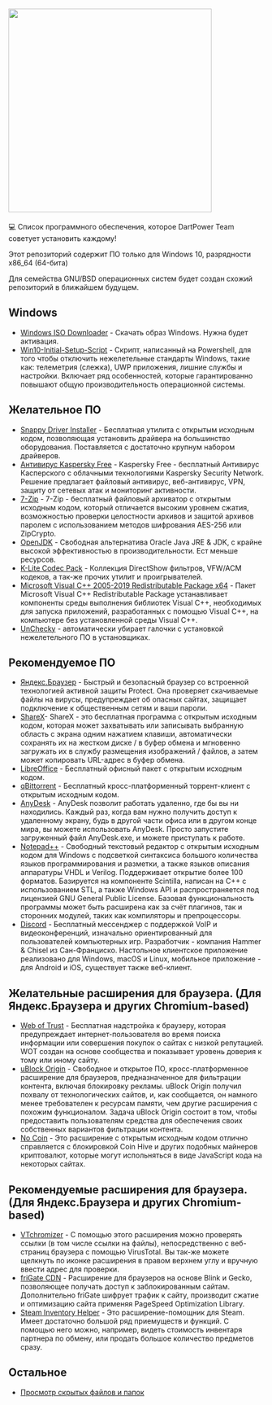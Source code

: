 # <img src="https://github.com/dpteam/AwesomeDPT-Windows/blob/master/content/logo.png?raw=true" width="400">

💻 Список программного обеспечения, которое DartPower Team советует установить каждому!

Этот репозиторий содержит ПО только для Windows 10, разрядности x86_64 (64-бита)

Для семейства GNU/BSD операционных систем будет создан схожий репозиторий в ближайшем будущем.

## Windows

- [Windows ISO Downloader](https://www.comss.ru/page.php?id=3137) - Скачать образ Windows. Нужна будет активация.
- [Win10-Initial-Setup-Script](https://github.com/DartPower/Win10-Initial-Setup-Script-DPTEdition) - Скрипт, написанный на Powershell, для того чтобы отключить нежелетельные стандарты Windows, такие как: телеметрия (слежка), UWP приложения, лишние службы и настройки. Включает ряд особенностей, которые гарантированно повышают общую производительность операционной системы.

## Желательное ПО

- [Snappy Driver Installer](https://www.snappy-driver-installer.org/download) - Бесплатная утилита с открытым исходным кодом, позволяющая установить драйвера на большинство оборудования. Поставляется с достаточно крупнум набором драйверов.
- [Антивирус Kaspersky Free](https://www.comss.ru/page.php?id=2619) - Kaspersky Free - бесплатный Антивирус Касперского с облачными технологиями Kaspersky Security Network. Решение предлагает файловый антивирус, веб-антивирус, VPN, защиту от сетевых атак и мониторинг активности.
- [7-Zip](https://dl.comss.ru/download/7z1900-x64.exe) - 7-Zip - бесплатный файловый архиватор с открытым исходным кодом, который отличается высоким уровнем сжатия, возможностью проверки целостности архивов и защитой архивов паролем с использованием методов шифрования AES-256 или ZipCrypto.
- [OpenJDK](https://github.com/ojdkbuild/ojdkbuild/releases/download/1.8.0.201-1/java-1.8.0-openjdk-1.8.0.201-1.b09.ojdkbuild.windows.x86_64.msi) - Свободная альтернатива Oracle Java JRE & JDK, с крайне высокой эффективностью в производительности. Ест меньше ресурсов.
- [K-Lite Codec Pack](http://files2.codecguide.com/K-Lite_Codec_Pack_1488_Mega.exe) - Коллекция DirectShow фильтров, VFW/ACM кодеков, а так-же прочих утилит и проигрывателей.
- [Microsoft Visual C++ 2005-2019 Redistributable Package x64](http://forum.oszone.net/post1173864.html) - Пакет Microsoft Visual C++ Redistributable Package устанавливает компоненты среды выполнения библиотек Visual C++, необходимых для запуска приложений, разработанных с помощью Visual C++, на компьютере без установленной среды Visual C++.
- [UnChecky](https://unchecky.com/) - автоматически убирает галочки с установкой нежелетельного ПО в установщиках.

## Рекомендуемое ПО

- [Яндекс.Браузер](https://browser.yandex.ru) - Быстрый и безопасный браузер со встроенной технологией активной защиты Protect. Она проверяет скачиваемые файлы на вирусы, предупреждает об опасных сайтах, защищает подключение к общественным сетям и ваши пароли.
- [ShareX](https://getsharex.com/)- ShareX - это бесплатная программа с открытым исходным кодом, которая может захватывать или записывать выбранную область с экрана одним нажатием клавиши, автоматически сохранять их на жестком диске / в буфер обмена и мгновенно загружать их в службу размещения изображений / файлов, а затем может копировать URL-адрес в буфер обмена.
- [LibreOffice](https://ru.libreoffice.org) - Бесплатный офисный пакет с открытым исходным кодом.
- [qBittorrent](https://www.fosshub.com/qBittorrent.html?dwl=qbittorrent_4.1.5_x64_setup.exe) - Бесплатный кросс-платформенный торрент-клиент с открытым исходным кодом.
- [AnyDesk](https://download.anydesk.com/AnyDesk.exe) - AnyDesk позволит работать удаленно, где бы вы ни находились. Каждый раз, когда вам нужно получить доступ к удаленному экрану, будь в другой части офиса или в другом конце мира, вы можете использовать AnyDesk. Просто запустите загруженный файл AnyDesk.exe, и можете приступать к работе.
- [Notepad++](https://notepad-plus-plus.org/repository/7.x/7.6.5/npp.7.6.5.Installer.exe) - Свободный текстовый редактор с открытым исходным кодом для Windows с подсветкой синтаксиса большого количества языков программирования и разметки, а также языков описания аппаратуры VHDL и Verilog. Поддерживает открытие более 100 форматов. Базируется на компоненте Scintilla, написан на C++ с использованием STL, а также Windows API и распространяется под лицензией GNU General Public License. Базовая функциональность программы может быть расширена как за счёт плагинов, так и сторонних модулей, таких как компиляторы и препроцессоры.
- [Discord](https://discordapp.com) - Бесплатный мессенджер с поддержкой VoIP и видеоконференций, изначально ориентированный для пользователей компьютерных игр. Разработчик - компания Hammer & Chisel из Сан-Франциско. Настольное клиентское приложение реализовано для Windows, macOS и Linux, мобильное приложение - для Android и iOS, существует также веб-клиент.

## Желательные расширения для браузера. (Для Яндекс.Браузера и других Chromium-based)

- [Web of Trust](https://www.mywot.com) - Бесплатная надстройка к браузеру, которая предупреждает интернет-пользователя во время поиска информации или совершения покупок о сайтах с низкой репутацией. WOT создан на основе сообщества и показывает уровень доверия к тому или иному сайту. 
- [uBlock Origin](https://chrome.google.com/webstore/detail/ublock-origin/cjpalhdlnbpafiamejdnhcphjbkeiagm) - Свободное и открытое ПО, кросс-платформенное расширение для браузеров, предназначенное для фильтрации контента, включая блокировку рекламы. uBlock Origin получил похвалу от технологических сайтов, и, как сообщается, он намного менее требователен к ресурсам памяти, чем другие расширения с похожим функционалом. Задача uBlock Origin состоит в том, чтобы предоставить пользователям средства для обеспечения своих собственных вариантов фильтрации контента. 
- [No Coin](https://chrome.google.com/webstore/detail/no-coin-block-miners-on-t/gojamcfopckidlocpkbelmpjcgmbgjcl) - Это расширение с открытым исходным кодом отлично справляется с блокировкой Coin Hive и других подобных майнеров криптовалют, которые могут испольняться в виде JavaScript кода на некоторых сайтах.

## Рекомендуемые расширения для браузера. (Для Яндекс.Браузера и других Chromium-based)

- [VTchromizer](https://chrome.google.com/webstore/detail/vtchromizer/efbjojhplkelaegfbieplglfidafgoka) - С помощью этого расширения можно проверять ссылки (в том числе ссылки на файлы), непосредственно с веб-страниц браузера с помощью VirusTotal. Вы так-же можете щелкнуть по иконке расширения в правом верхнем углу и вручную ввести адрес для проверки.
- [friGate CDN](https://chrome.google.com/webstore/detail/frigate-cdn-smooth-access/mbacbcfdfaapbcnlnbmciiaakomhkbkb) - Расширение для браузеров на основе Blink и Gecko, позволяющее получать доступ к заблокированным сайтам. Дополнительно friGate шифрует трафик к сайту, производит сжатие и оптимизацию сайта применяя PageSpeed Optimization Library.
- [Steam Inventory Helper](https://chrome.google.com/webstore/detail/steam-inventory-helper/cmeakgjggjdlcpncigglobpjbkabhmjl) - Это расширение-помощник для Steam. Имеет достаточно большой ряд приемуществ и функций. С помощью него можно, например, видеть стоимость инвентаря партнера по обмену, или продать большое количество предметов сразу.

## Остальное

* [Просмотр скрытых файлов и папок](https://support.microsoft.com/ru-ru/help/4028316/windows-view-hidden-files-and-folders-in-windows-10)

